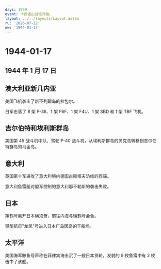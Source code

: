 ```yaml
---
days: 1599
event: 卡西诺山战役开始。
layout: ../../layouts/Layout.astro
ru: '2026-07-12'
ww: '1944-01-17'
---
```


# 1944-01-17

## 1944 年 1 月 17 日

## 澳大利亚新几内亚

美国飞机袭击了新不列颠岛的拉包尔。

日军击落了 8 架 P-38、1 架 F6F、1 架 F4U、1 架 SBD 和 1 架 TBF 飞机。

## 吉尔伯特和埃利斯群岛

美国第 45 战斗机中队，驾驶 P-40
战斗机，从埃利斯群岛的贝克岛转移到吉尔伯特群岛的马金岛。

## 意大利

英国第十军进攻了意大利境内德国古斯塔夫防线的西端。

意大利鱼雷艇对盟军控制的意大利那不勒斯的袭击失败。

## 日本

翔鹤号离开日本横须贺，前往内海与瑞鹤号会合。

轻型航母"龙凤"号进入日本广岛因岛的干船坞。

## 太平洋

美国海军鲸鱼号声称在菲律宾海击沉了一艘日本货轮，发射的 9 枚鱼雷中有 3
枚击中了该船。